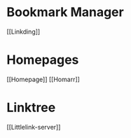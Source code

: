# Bookmark Manager
[[Linkding]]

# Homepages
[[Homepage]]
[[Homarr]]

# Linktree
[[Littlelink-server]]